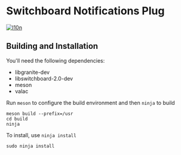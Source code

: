 # Switchboard Notifications Plug
[![l10n](https://l10n.elementary.io/widgets/switchboard/switchboard-plug-notifications/svg-badge.svg)](https://l10n.elementary.io/projects/switchboard/switchboard-plug-notifications)

## Building and Installation

You'll need the following dependencies:

* libgranite-dev
* libswitchboard-2.0-dev
* meson
* valac

Run `meson` to configure the build environment and then `ninja` to build

    meson build --prefix=/usr
    cd build
    ninja

To install, use `ninja install`

    sudo ninja install
